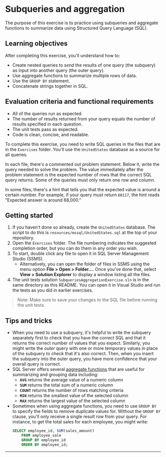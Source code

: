 # Subqueries and aggregation

The purpose of this exercise is to practice using subqueries and aggregate functions to summarize data using Structured Query Language (SQL).

## Learning objectives

After completing this exercise, you'll understand how to:

* Create nested queries to *send* the results of one query (the subquery) as input into another query (the outer query).
* Use aggregate functions to summarize multiple rows of data.
* Use the `GROUP BY` statement.
* Concatenate strings together in SQL.

## Evaluation criteria and functional requirements

* All of the queries run as expected.
* The number of results returned from your query equals the number of results specified in each question.
* The unit tests pass as expected.
* Code is clean, concise, and readable.

To complete this exercise, you need to write SQL queries in the files that are in the `Exercises` folder. You'll use the `UnitedStates` database as a source for all queries.

In each file, there's a commented out problem statement. Below it, write the query needed to solve the problem. The value immediately after the problem statement is the expected number of rows that the correct SQL query returns. Some of the queries must only return one row and column.

In some files, there's a hint that tells you that the expected value is around a certain number. For example, if your query must return `68117`, the hint reads "Expected answer is around 68,000."

## Getting started

1. If you haven't done so already, create the `UnitedStates` database. The script to do this is `resources/mssql/UnitedStates.sql` at the top of your repository.
2. Open the `Exercises` folder. The file numbering indicates the suggested completion order, but you can do them in any order you wish.
3. To start, double click any file to open it in SQL Server Management Studio (SSMS).
   - Alternatively, you can open the folder of files in SSMS using the menu option **File > Open > Folder...**. Once you've done that, select **View > Solution Explorer** to display a window listing all the files.
4. The unit tests solution `SubqueriesAggregationExercise.sln` is in the same directory as this README. You can open it in Visual Studio and run the tests as you did in earlier exercises.

> Note: Make sure to save your changes to the SQL file before running the unit tests.

## Tips and tricks

* When you need to use a subquery, it's helpful to write the subquery separately first to check that you have the correct SQL and that it returns the correct number of values that you expect. Similarly, you might write the *outer* query with one or more temporary values in place of the subquery to check that it's also correct. Then, when you insert the subquery into the outer query, you have more confidence that your overall query is correct.
* SQL Server offers several [aggregate functions][sql-server-aggregate-functions] that are useful for summarizing and grouping data including:
    - **`AVG`** returns the average value of a numeric column
    - **`SUM`**  returns the total sum of a numeric column
    - **`COUNT`** returns the number of rows matching criteria
    - **`MIN`** returns the smallest value of the selected column
    - **`MAX`** returns the largest value of the selected column
* Sometimes when using aggregate functions, you need to use `GROUP BY` to specify the fields to remove duplicate values for. Without the `GROUP BY` clause, you'll only receive a single result row from your query. For instance, to get the total sales for each employee, you might write:
    ```sql
    SELECT employee_id, SUM(sales_amount)
        FROM employee_sale
        GROUP BY employee_id
        ORDER BY employee_id;
    ```

---

[sql-server-aggregate-functions]: https://docs.microsoft.com/en-us/sql/t-sql/functions/aggregate-functions-transact-sql

[sql-server-top]: https://docs.microsoft.com/en-us/sql/t-sql/queries/top-transact-sql

